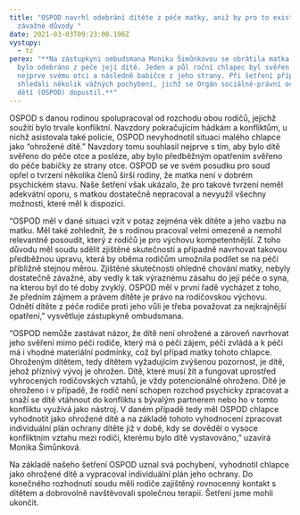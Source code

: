 ```yaml
---
title: "OSPOD navrhl odebrání dítěte z péče matky, aniž by pro to existovaly
  závažné důvody "
date: 2021-03-03T09:23:00.196Z
vystupy:
  - tz
perex: "**Na zástupkyni ombudsmana Moniku Šimůnkovou se obrátila matka, které
  bylo odebráno z péče její dítě. Jeden a půl roční chlapec byl svěřen do péče
  nejprve svému otci a následně babičce z jeho strany. Při šetření případu jsme
  shledali několik vážných pochybení, jichž se Orgán sociálně-právní ochrany
  dětí (OSPOD) dopustil.**"
---
```

OSPOD s danou rodinou spolupracoval od rozchodu obou rodičů, jejichž soužití bylo trvale konfliktní. Navzdory pokračujícím hádkám a konfliktům, u nichž asistovala také policie, OSPOD nevyhodnotil situaci malého chlapce jako “ohrožené dítě.” Navzdory tomu souhlasil nejprve s tím, aby bylo dítě svěřeno do péče otce a posléze, aby bylo předběžným opatřením svěřeno do péče babičky ze strany otce. OSPOD se ve svém posudku pro soud opřel o tvrzení několika členů širší rodiny, že matka není v dobrém psychickém stavu. Naše šetření však ukázalo, že pro takové tvrzení neměl adekvátní oporu, s matkou dostatečně nepracoval a nevyužil všechny možnosti, které měl k dispozici.  

“OSPOD měl v dané situaci vzít v potaz zejména věk dítěte a jeho vazbu na matku. Měl také zohlednit, že s rodinou pracoval velmi omezeně a nemohl relevantně posoudit, který z rodičů je pro výchovu kompetentnější. Z toho důvodu měl soudu sdělit zjištěné skutečnosti a případně navrhovat takovou předběžnou úpravu, která by oběma rodičům umožnila podílet se na péči přibližně stejnou měrou. Zjištěné skutečnosti ohledně chování matky, nebyly dostatečně závažné, aby vedly k tak výraznému zásahu do její péče o syna, na kterou byl do té doby zvyklý. OSPOD měl v první řadě vycházet z toho, že předním zájmem a právem dítěte je právo na rodičovskou výchovu. Odnětí dítěte z péče rodiče proti jeho vůli je třeba považovat za nejkrajnější opatření,” vysvětluje zástupkyně ombudsmana.  

“OSPOD nemůže zastávat názor, že dítě není ohrožené a zároveň navrhovat jeho svěření mimo péči rodiče, který má o péči zájem, péči zvládá a k péči má i vhodné materiální podmínky, což byl případ matky tohoto chlapce. Ohroženým dítětem, tedy dítětem vyžadujícím zvýšenou pozornost, je dítě, jehož příznivý vývoj je ohrožen. Dítě, které musí žít a fungovat uprostřed vyhrocených rodičovských vztahů, je vždy potencionálně ohroženo. Dítě je ohroženo i v případě, že rodič není schopen rozchod psychicky zpracovat a snaží se dítě vtáhnout do konfliktu s bývalým partnerem nebo ho v tomto konfliktu využívá jako nástroj. V daném případě tedy měl OSPOD chlapce vyhodnotit jako ohrožené dítě a na základě tohoto vyhodnocení zpracovat individuální plán ochrany dítěte již v době, kdy se dověděl o vysoce konfliktním vztahu mezi rodiči, kterému bylo dítě vystavováno,” uzavírá Monika Šimůnková.  

Na základě našeho šetření OSPOD uznal svá pochybení, vyhodnotil chlapce jako ohrožené dítě a vypracoval individuální plán jeho ochrany. Do konečného rozhodnutí soudu měli rodiče zajištěný rovnocenný kontakt s dítětem a dobrovolně navštěvovali společnou terapii. Šetření jsme mohli ukončit.